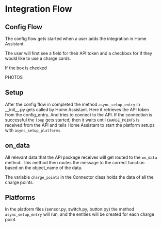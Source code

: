 # Integration Flow

## Config Flow

The config flow gets started when a user adds the integration in Home Assistant.

The user will first see a field for their API token and a checkbox for if they would like to use a charge cards.

If the box is checked

PHOTOS

## Setup

After the config flow in completed the method `async_setup_entry` in \_\_init\_\_.py gets called by Home Assistant.
Here it retrieves the API token from the config_entry. And tries to connect to the API. If the connection is successful the `loop` gets started, then it waits until `CHARGE_POINTS` is received from the API and tells Home Assistant to start the platform setups with `async_setup_platforms`.

## on_data

All relevant data that the API package receives will get routed to the `on_data` method.
This method then routes the message to the correct function based on the object_name of the data.

[](on-data)

The variable `charge_points` in the Connector class holds the data of all the charge points.

## Platforms

In the platform files (sensor.py, switch.py, button.py) the method `async_setup_entry` will run, and the entities will be created for each charge point.
